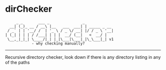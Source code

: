# dirChecker

```
     _ _       ___ _               _           
  __| (_)_ __ / __\ |__   ___  ___| | _____ _ __ 
 / _` | | '__/ /  | '_ \ / _ \/ __| |/ / _ \ '__|
| (_| | | | / /___| | | |  __/ (__|   <  __/ |   
 \__,_|_|_| \____/|_| |_|\___|\___|_|\_\___|_| v1  
            - why checking manually?
```
----
Recursive directory checker, look down if there is any directory listing in any of the paths
